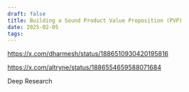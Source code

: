 ```yaml
---
draft: false
title: Building a Sound Product Value Proposition (PVP)
date: 2025-02-05
tags:
---
```

https://x.com/dharmesh/status/1886510930420195816

https://x.com/altryne/status/1886554659588071684

Deep Research